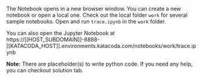 The Notebook opens in a new browser window. You can create a new notebook or open a local one. Check out the local folder `work` for several sample notebooks. Open and run `trace.ipynb` in the `work` folder.

You can also open the Jupyter Notebook at https://[[HOST_SUBDOMAIN]]-8888-[[KATACODA_HOST]].environments.katacoda.com/notebooks/work/trace.ipynb

**Note:**
There are placeholder(s) to write python code. If you need any help, you can checkout solution tab.